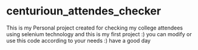 # centurioun_attendes_checker

This is my Personal project created for checking my college 
attendees using selenium technology and this is my first project :)
you can modify or use this code according to your needs :) have a good day
